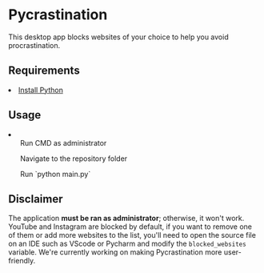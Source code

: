 # Pycrastination
This desktop app blocks websites of your choice to help you avoid procrastination.

## Requirements
<li><a href='https://www.python.org/downloads/'>Install Python</a></li>

## Usage
<li>
  <ol>Run CMD as administrator</ol>
  <ol>Navigate to the repository folder</ol>
  <ol>Run `python main.py`</ol>
</li>

## Disclaimer
The application **must be ran as administrator**; otherwise, it won't work.
YouTube and Instagram are blocked by default, if you want to remove one of them
or add more websites to the list, you'll need to open the source file on an IDE
such as VScode or Pycharm and modify the `blocked_websites` variable.
We're currently working on making Pycrastination more user-friendly.
